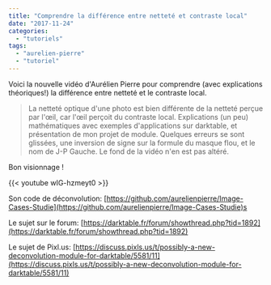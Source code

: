 ```yaml
---
title: "Comprendre la différence entre netteté et contraste local"
date: "2017-11-24"
categories: 
  - "tutoriels"
tags: 
  - "aurelien-pierre"
  - "tutoriel"
---
```


Voici la nouvelle vidéo d'Aurélien Pierre pour comprendre (avec explications théoriques!) la différence entre netteté et le contraste local.

> La netteté optique d'une photo est bien différente de la netteté perçue par l'œil, car l'œil perçoit du contraste local. Explications (un peu) mathématiques avec exemples d'applications sur darktable, et présentation de mon projet de module. Quelques erreurs se sont glissées, une inversion de signe sur la formule du masque flou, et le nom de J-P Gauche. Le fond de la vidéo n'en est pas altéré.

Bon visionnage !

{{< youtube wIG-hzmeyt0 >}}

Son code de déconvolution: [https://github.com/aurelienpierre/Image-Cases-Studie](https://github.com/aurelienpierre/Image-Cases-Studie)s

Le sujet sur le forum: [https://darktable.fr/forum/showthread.php?tid=1892](https://darktable.fr/forum/showthread.php?tid=1892)

Le sujet de Pixl.us: [https://discuss.pixls.us/t/possibly-a-new-deconvolution-module-for-darktable/5581/11](https://discuss.pixls.us/t/possibly-a-new-deconvolution-module-for-darktable/5581/11)
